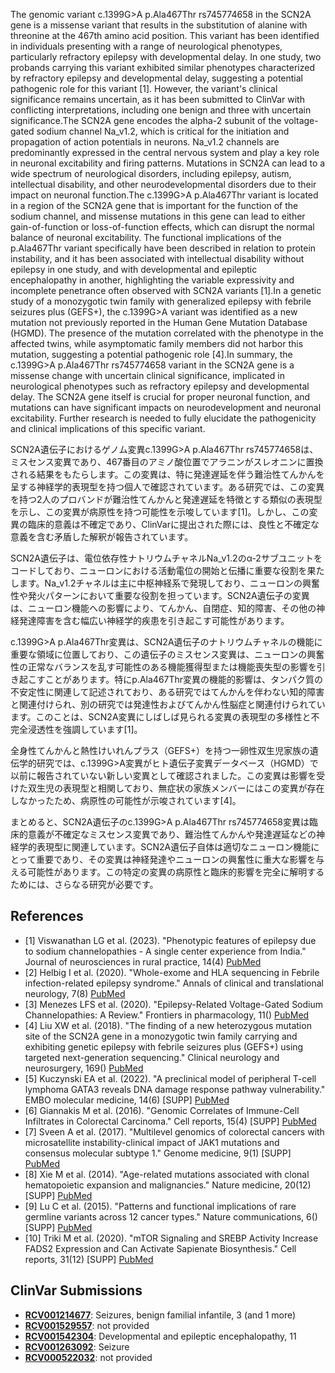 
    
The genomic variant c.1399G>A p.Ala467Thr rs745774658 in the SCN2A gene is a missense variant that results in the substitution of alanine with threonine at the 467th amino acid position. This variant has been identified in individuals presenting with a range of neurological phenotypes, particularly refractory epilepsy with developmental delay. In one study, two probands carrying this variant exhibited similar phenotypes characterized by refractory epilepsy and developmental delay, suggesting a potential pathogenic role for this variant [1]. However, the variant's clinical significance remains uncertain, as it has been submitted to ClinVar with conflicting interpretations, including one benign and three with uncertain significance.The SCN2A gene encodes the alpha-2 subunit of the voltage-gated sodium channel Na_v1.2, which is critical for the initiation and propagation of action potentials in neurons. Na_v1.2 channels are predominantly expressed in the central nervous system and play a key role in neuronal excitability and firing patterns. Mutations in SCN2A can lead to a wide spectrum of neurological disorders, including epilepsy, autism, intellectual disability, and other neurodevelopmental disorders due to their impact on neuronal function.The c.1399G>A p.Ala467Thr variant is located in a region of the SCN2A gene that is important for the function of the sodium channel, and missense mutations in this gene can lead to either gain-of-function or loss-of-function effects, which can disrupt the normal balance of neuronal excitability. The functional implications of the p.Ala467Thr variant specifically have been described in relation to protein instability, and it has been associated with intellectual disability without epilepsy in one study, and with developmental and epileptic encephalopathy in another, highlighting the variable expressivity and incomplete penetrance often observed with SCN2A variants [1].In a genetic study of a monozygotic twin family with generalized epilepsy with febrile seizures plus (GEFS+), the c.1399G>A variant was identified as a new mutation not previously reported in the Human Gene Mutation Database (HGMD). The presence of the mutation correlated with the phenotype in the affected twins, while asymptomatic family members did not harbor this mutation, suggesting a potential pathogenic role [4].In summary, the c.1399G>A p.Ala467Thr rs745774658 variant in the SCN2A gene is a missense change with uncertain clinical significance, implicated in neurological phenotypes such as refractory epilepsy and developmental delay. The SCN2A gene itself is crucial for proper neuronal function, and mutations can have significant impacts on neurodevelopment and neuronal excitability. Further research is needed to fully elucidate the pathogenicity and clinical implications of this specific variant.

SCN2A遺伝子におけるゲノム変異c.1399G>A p.Ala467Thr rs745774658は、ミスセンス変異であり、467番目のアミノ酸位置でアラニンがスレオニンに置換される結果をもたらします。この変異は、特に発達遅延を伴う難治性てんかんを呈する神経学的表現型を持つ個人で確認されています。ある研究では、この変異を持つ2人のプロバンドが難治性てんかんと発達遅延を特徴とする類似の表現型を示し、この変異が病原性を持つ可能性を示唆しています[1]。しかし、この変異の臨床的意義は不確定であり、ClinVarに提出された際には、良性と不確定な意義を含む矛盾した解釈が報告されています。

SCN2A遺伝子は、電位依存性ナトリウムチャネルNa_v1.2のα-2サブユニットをコードしており、ニューロンにおける活動電位の開始と伝播に重要な役割を果たします。Na_v1.2チャネルは主に中枢神経系で発現しており、ニューロンの興奮性や発火パターンにおいて重要な役割を担っています。SCN2A遺伝子の変異は、ニューロン機能への影響により、てんかん、自閉症、知的障害、その他の神経発達障害を含む幅広い神経学的疾患を引き起こす可能性があります。

c.1399G>A p.Ala467Thr変異は、SCN2A遺伝子のナトリウムチャネルの機能に重要な領域に位置しており、この遺伝子のミスセンス変異は、ニューロンの興奮性の正常なバランスを乱す可能性のある機能獲得型または機能喪失型の影響を引き起こすことがあります。特にp.Ala467Thr変異の機能的影響は、タンパク質の不安定性に関連して記述されており、ある研究ではてんかんを伴わない知的障害と関連付けられ、別の研究では発達性およびてんかん性脳症と関連付けられています。このことは、SCN2A変異にしばしば見られる変異の表現型の多様性と不完全浸透性を強調しています[1]。

全身性てんかんと熱性けいれんプラス（GEFS+）を持つ一卵性双生児家族の遺伝学的研究では、c.1399G>A変異がヒト遺伝子変異データベース（HGMD）で以前に報告されていない新しい変異として確認されました。この変異は影響を受けた双生児の表現型と相関しており、無症状の家族メンバーにはこの変異が存在しなかったため、病原性の可能性が示唆されています[4]。

まとめると、SCN2A遺伝子のc.1399G>A p.Ala467Thr rs745774658変異は臨床的意義が不確定なミスセンス変異であり、難治性てんかんや発達遅延などの神経学的表現型に関連しています。SCN2A遺伝子自体は適切なニューロン機能にとって重要であり、その変異は神経発達やニューロンの興奮性に重大な影響を与える可能性があります。この特定の変異の病原性と臨床的影響を完全に解明するためには、さらなる研究が必要です。
    
## References
- [1] Viswanathan LG et al. (2023). "Phenotypic features of epilepsy due to sodium channelopathies - A single center experience from India." Journal of neurosciences in rural practice, 14(4) [PubMed](https://pubmed.ncbi.nlm.nih.gov/38059254/)
- [2] Helbig I et al. (2020). "Whole-exome and HLA sequencing in Febrile infection-related epilepsy syndrome." Annals of clinical and translational neurology, 7(8) [PubMed](https://pubmed.ncbi.nlm.nih.gov/32666661/)
- [3] Menezes LFS et al. (2020). "Epilepsy-Related Voltage-Gated Sodium Channelopathies: A Review." Frontiers in pharmacology, 11() [PubMed](https://pubmed.ncbi.nlm.nih.gov/33013363/)
- [4] Liu XW et al. (2018). "The finding of a new heterozygous mutation site of the SCN2A gene in a monozygotic twin family carrying and exhibiting genetic epilepsy with febrile seizures plus (GEFS+) using targeted next-generation sequencing." Clinical neurology and neurosurgery, 169() [PubMed](https://pubmed.ncbi.nlm.nih.gov/29635106/)
- [5] Kuczynski EA et al. (2022). "A preclinical model of peripheral T-cell lymphoma GATA3 reveals DNA damage response pathway vulnerability." EMBO molecular medicine, 14(6) [SUPP] [PubMed](https://pubmed.ncbi.nlm.nih.gov/35510955/)
- [6] Giannakis M et al. (2016). "Genomic Correlates of Immune-Cell Infiltrates in Colorectal Carcinoma." Cell reports, 15(4) [SUPP] [PubMed](https://pubmed.ncbi.nlm.nih.gov/27149842/)
- [7] Sveen A et al. (2017). "Multilevel genomics of colorectal cancers with microsatellite instability-clinical impact of JAK1 mutations and consensus molecular subtype 1." Genome medicine, 9(1) [SUPP] [PubMed](https://pubmed.ncbi.nlm.nih.gov/28539123/)
- [8] Xie M et al. (2014). "Age-related mutations associated with clonal hematopoietic expansion and malignancies." Nature medicine, 20(12) [SUPP] [PubMed](https://pubmed.ncbi.nlm.nih.gov/25326804/)
- [9] Lu C et al. (2015). "Patterns and functional implications of rare germline variants across 12 cancer types." Nature communications, 6() [SUPP] [PubMed](https://pubmed.ncbi.nlm.nih.gov/26689913/)
- [10] Triki M et al. (2020). "mTOR Signaling and SREBP Activity Increase FADS2 Expression and Can Activate Sapienate Biosynthesis." Cell reports, 31(12) [SUPP] [PubMed](https://pubmed.ncbi.nlm.nih.gov/32579932/)

    
## ClinVar Submissions
- **[RCV001214677](https://www.ncbi.nlm.nih.gov/clinvar/RCV001214677/)**: Seizures, benign familial infantile, 3 (and 1 more)
- **[RCV001529557](https://www.ncbi.nlm.nih.gov/clinvar/RCV001529557/)**: not provided
- **[RCV001542304](https://www.ncbi.nlm.nih.gov/clinvar/RCV001542304/)**: Developmental and epileptic encephalopathy, 11
- **[RCV001263092](https://www.ncbi.nlm.nih.gov/clinvar/RCV001263092/)**: Seizure
- **[RCV000522032](https://www.ncbi.nlm.nih.gov/clinvar/RCV000522032/)**: not provided

    
